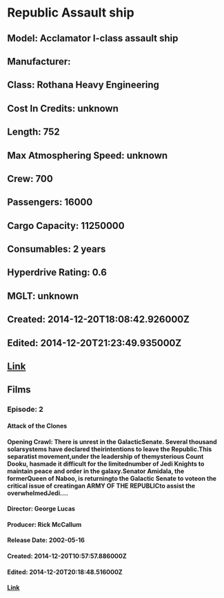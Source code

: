 # Republic Assault ship
## Model: Acclamator I-class assault ship
## Manufacturer: 
## Class: Rothana Heavy Engineering
## Cost In Credits: unknown
## Length: 752
## Max Atmosphering Speed: unknown
## Crew: 700
## Passengers: 16000
## Cargo Capacity: 11250000
## Consumables: 2 years
## Hyperdrive Rating: 0.6
## MGLT: unknown
## Created: 2014-12-20T18:08:42.926000Z
## Edited: 2014-12-20T21:23:49.935000Z
## [Link](https://swapi.dev/api/starships/52/)
## Films
### Episode: 2
#### Attack of the Clones
#### Opening Crawl: There is unrest in the GalacticSenate. Several thousand solarsystems have declared theirintentions to leave the Republic.This separatist movement,under the leadership of themysterious Count Dooku, hasmade it difficult for the limitednumber of Jedi Knights to maintain peace and order in the galaxy.Senator Amidala, the formerQueen of Naboo, is returningto the Galactic Senate to voteon the critical issue of creatingan ARMY OF THE REPUBLICto assist the overwhelmedJedi....
#### Director: George Lucas
#### Producer: Rick McCallum
#### Release Date: 2002-05-16
#### Created: 2014-12-20T10:57:57.886000Z
#### Edited: 2014-12-20T20:18:48.516000Z
#### [Link](https://swapi.dev/api/films/5/)